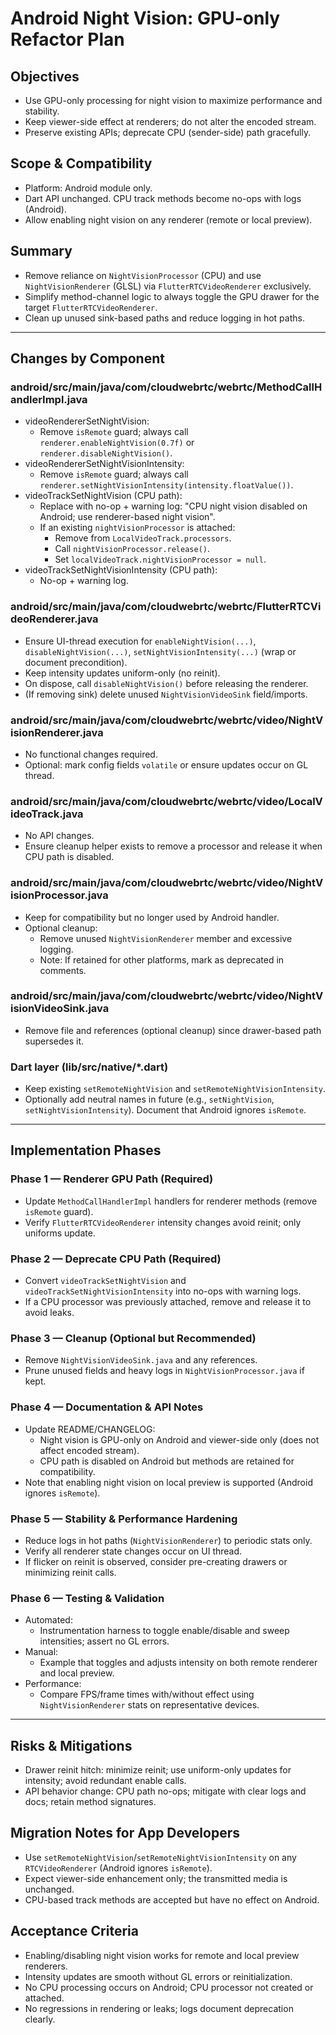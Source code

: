 # Android Night Vision: GPU-only Refactor Plan

## Objectives
- Use GPU-only processing for night vision to maximize performance and stability.
- Keep viewer-side effect at renderers; do not alter the encoded stream.
- Preserve existing APIs; deprecate CPU (sender-side) path gracefully.

## Scope & Compatibility
- Platform: Android module only.
- Dart API unchanged. CPU track methods become no-ops with logs (Android).
- Allow enabling night vision on any renderer (remote or local preview).

## Summary
- Remove reliance on `NightVisionProcessor` (CPU) and use `NightVisionRenderer` (GLSL) via `FlutterRTCVideoRenderer` exclusively.
- Simplify method-channel logic to always toggle the GPU drawer for the target `FlutterRTCVideoRenderer`.
- Clean up unused sink-based paths and reduce logging in hot paths.

---

## Changes by Component

### android/src/main/java/com/cloudwebrtc/webrtc/MethodCallHandlerImpl.java
- videoRendererSetNightVision:
  - Remove `isRemote` guard; always call `renderer.enableNightVision(0.7f)` or `renderer.disableNightVision()`.
- videoRendererSetNightVisionIntensity:
  - Remove `isRemote` guard; always call `renderer.setNightVisionIntensity(intensity.floatValue())`.
- videoTrackSetNightVision (CPU path):
  - Replace with no-op + warning log: "CPU night vision disabled on Android; use renderer-based night vision".
  - If an existing `nightVisionProcessor` is attached:
    - Remove from `LocalVideoTrack.processors`.
    - Call `nightVisionProcessor.release()`.
    - Set `localVideoTrack.nightVisionProcessor = null`.
- videoTrackSetNightVisionIntensity (CPU path):
  - No-op + warning log.

### android/src/main/java/com/cloudwebrtc/webrtc/FlutterRTCVideoRenderer.java
- Ensure UI-thread execution for `enableNightVision(...)`, `disableNightVision(...)`, `setNightVisionIntensity(...)` (wrap or document precondition).
- Keep intensity updates uniform-only (no reinit).
- On dispose, call `disableNightVision()` before releasing the renderer.
- (If removing sink) delete unused `NightVisionVideoSink` field/imports.

### android/src/main/java/com/cloudwebrtc/webrtc/video/NightVisionRenderer.java
- No functional changes required.
- Optional: mark config fields `volatile` or ensure updates occur on GL thread.

### android/src/main/java/com/cloudwebrtc/webrtc/video/LocalVideoTrack.java
- No API changes.
- Ensure cleanup helper exists to remove a processor and release it when CPU path is disabled.

### android/src/main/java/com/cloudwebrtc/webrtc/video/NightVisionProcessor.java
- Keep for compatibility but no longer used by Android handler.
- Optional cleanup:
  - Remove unused `NightVisionRenderer` member and excessive logging.
  - Note: If retained for other platforms, mark as deprecated in comments.

### android/src/main/java/com/cloudwebrtc/webrtc/video/NightVisionVideoSink.java
- Remove file and references (optional cleanup) since drawer-based path supersedes it.

### Dart layer (lib/src/native/*.dart)
- Keep existing `setRemoteNightVision` and `setRemoteNightVisionIntensity`.
- Optionally add neutral names in future (e.g., `setNightVision`, `setNightVisionIntensity`). Document that Android ignores `isRemote`.

---

## Implementation Phases

### Phase 1 — Renderer GPU Path (Required)
- Update `MethodCallHandlerImpl` handlers for renderer methods (remove `isRemote` guard).
- Verify `FlutterRTCVideoRenderer` intensity changes avoid reinit; only uniforms update.

### Phase 2 — Deprecate CPU Path (Required)
- Convert `videoTrackSetNightVision` and `videoTrackSetNightVisionIntensity` into no-ops with warning logs.
- If a CPU processor was previously attached, remove and release it to avoid leaks.

### Phase 3 — Cleanup (Optional but Recommended)
- Remove `NightVisionVideoSink.java` and any references.
- Prune unused fields and heavy logs in `NightVisionProcessor.java` if kept.

### Phase 4 — Documentation & API Notes
- Update README/CHANGELOG:
  - Night vision is GPU-only on Android and viewer-side only (does not affect encoded stream).
  - CPU path is disabled on Android but methods are retained for compatibility.
- Note that enabling night vision on local preview is supported (Android ignores `isRemote`).

### Phase 5 — Stability & Performance Hardening
- Reduce logs in hot paths (`NightVisionRenderer`) to periodic stats only.
- Verify all renderer state changes occur on UI thread.
- If flicker on reinit is observed, consider pre-creating drawers or minimizing reinit calls.

### Phase 6 — Testing & Validation
- Automated:
  - Instrumentation harness to toggle enable/disable and sweep intensities; assert no GL errors.
- Manual:
  - Example that toggles and adjusts intensity on both remote renderer and local preview.
- Performance:
  - Compare FPS/frame times with/without effect using `NightVisionRenderer` stats on representative devices.

---

## Risks & Mitigations
- Drawer reinit hitch: minimize reinit; use uniform-only updates for intensity; avoid redundant enable calls.
- API behavior change: CPU path no-ops; mitigate with clear logs and docs; retain method signatures.

## Migration Notes for App Developers
- Use `setRemoteNightVision`/`setRemoteNightVisionIntensity` on any `RTCVideoRenderer` (Android ignores `isRemote`).
- Expect viewer-side enhancement only; the transmitted media is unchanged.
- CPU-based track methods are accepted but have no effect on Android.

## Acceptance Criteria
- Enabling/disabling night vision works for remote and local preview renderers.
- Intensity updates are smooth without GL errors or reinitialization.
- No CPU processing occurs on Android; CPU processor not created or attached.
- No regressions in rendering or leaks; logs document deprecation clearly.

